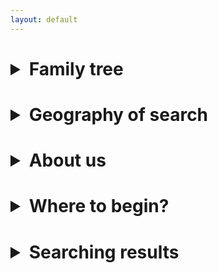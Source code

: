 ```yaml
---
layout: default
---
```


<h1><details>
<summary>Family tree</summary>
<h5> Family tree - a close look into the past of a kind. The memory of the ancestors.
All of us at different periods of our lives are faced with the desire to learn more about our ancestors.
Who they were, where and when they lived, what they did, what they believed, whom they loved. Fragmentary information about ancestors appears in our lives from our own memories, our stories parents about their relatives, family legends or diaries who are lucky
survive to date. What drives us in the desire to learn about them, and therefore
our common past?
Perhaps the fact is that we are their continuation, and to know more about them means to better understand yourself, your goals and motives. At all times, people were fond of reading historical chronicles, with learning about the lives of people who often had nothing to do with them. To us an opportunity to learn about the life of their own ancestors. Learn about the lives of those about whom we heard from the older generations of our near and dear ones, or even those who were not preserved in the memory of the living. What remains of a person in this world after he has left? Only memory which is kept by contemporaries and descendants. He is alive, while his memory is alive, and dies along with the last person who remembers him. Dash between dates of birth and death - this is the trace of man in history, and how much this little line depends on us
can talk about a person.
As a result of the information revolution, access to information, search is gradually simplified which previously was fraught with great difficulties, and often simply impossible, since it is not always clear where and what could be preserved. People think that if they don’t have information about their ancestors, the situation cannot be changed, because so much time has passed, and there is no one who could to talk about past days. However, practice shows that each person leaves about our own footprints, having carefully studied which we can surprisingly learn a lot about his past.
You are given the opportunity to recreate the chronology of your kind, to be proud of the accomplishments His distinguished representatives, who left their mark on history. Perhaps horrified and condemn misconduct or be touched by the romantic stories of their great-grandfathers and great-grandmothers.
Find out who they were: aristocrats or clergy, peasants, townspeople, or merchants. After all, your ancestors were smarter, stronger and luckier than many of their contemporaries, they there are descendants who remember them. Studying your own kind of history is an exciting interactive detective, which we will be happy to help you write ...
</h5>
</details>
</h1>

<h1><details>
<summary>Geography of search</summary>
<h5> Archival search of people from the Baltic countries in the North-West of Russia
For several centuries, immigrants from other countries served the Russian Empire. Some came here for a while at the invitation of the authorities and enlisted in the army, to the fleet or to civilian departments. Others came in search of a better life and remained here forever, became professors, teachers, doctors, started a family and connected their future with a new country.
For 300 years, numerous diasporas of Germans, Swedes, and Finns have lived in Russia, Poles, Dutch, Latvians, Estonians and people from other countries who flocked to the capital of the empire, St. Petersburg and its environs, the center of attraction is dynamically developing state, in need of an influx of new people. If among them were yours ancestors, then, most likely, we will be able to trace for you their life path. Preserved a large amount of information in various sources - federal, municipal,
departmental, university, church, military and naval archives.

Unfortunately, the great shocks of the previous century caused tremendous damage to the archival business in Russia. As a result of three revolutions and two devastating wars, many archives were partially or completely destroyed. The preserved information is scattered, poorly systematized, for the most part not digitized, which makes it very difficult to find.
We offer a search and systematization of this information to provide you with the most convenient format.
</h5>
</details>
</h1>

<h1><details>
<summary>About us</summary>
<h5>
The Stemma community is a group of experienced researchers who over the years Professionally engaged in genealogical research and archival searches. Big experience in archives and proven methods of analysis of the data obtained allow us prepare for you the most detailed biography of your ancestors. In our research we are not limited to determining the dry dates of the main life events, but try to collect the most complete information about your relatives: browsing house books, banking documents on loans and pledges, litigation and property litigation, cases from medical institutions, certificates of ownership, personal files of students, military registration documents, merchant guilds and craft boards. Summarizing all the data from these sources, often it is possible to recreate a detailed picture of a person’s life and “revive” his image.
</h5>
</details>
</h1>

<h1><details>
<summary>Where to begin?</summary>
<h5>
If you have information that your relatives came from the Northwest region of Russia, or lived here for some time, and you are interested in finding information about them, tell us by e-mail all the known information about you are interested
persons, or fill out the form on our website. Based on these data, we will conduct a primary search in archives, analyze the data obtained, determine the sequence of actions and prospects for subsequent search depending on the content and preservation of archival funds.
After that, you can choose the most convenient option for cooperation:
- We look for you all the possible information about your relatives, analyze andarrange it to provide the result in the form that you most comfortable. In this case, we take care of archival searches, interact with archives and other state and departmental institutions, fill out requests, We correspond and process the results. You get a detailed report on reviewed cases with a statement of the information found and links to details, by by which this information is stored in archival collections.
- You do the further search yourself. We provide you with information about
archives and archival collections that contain the information you are interested in. We advise you and give recommendations for independent communication with archival
organizations.
</h5>
</details>
</h1>

<h1><details>
<summary>Searching results</summary>
<h5>
Depending on the safety of funds and their availability, we will provide you with information about key events in the life of your ancestors, such as birth, marriage, family composition, birth of children, death, date and place of burial. In case of good preservation of funds manages to recreate in detail the life path of people: where and how they studied and worked, what owned property, for which they were awarded or convicted, did they take loans from the bank and how arranged the life of their near and dear ones. Information found during the search parents of your ancestors will allow you to continue to search for information about relatives in even earlier times.
You can choose the most convenient option for processing the results:
- A summary of the facts, each of which is confirmed by reference to sources in
archival funds.
- An artistic description in the form of an essay, which sets out all the information found, accompanied by comments and historical information, and provided with links to
sources in archival collections
- An artistic description in the form of an essay, which sets out all the information found, accompanied by comments and historical information, and provided with links to sources in archival collections, as well as photocopies of these cases.
</h5>
</details>
</h1>
